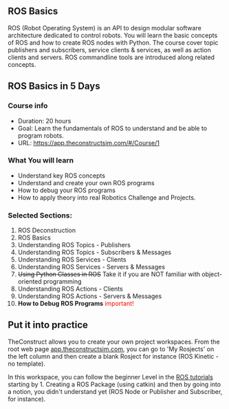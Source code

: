 ## ROS Basics

ROS (Robot Operating System) is an API to design modular software architecture dedicated to control robots.
You will learn the basic concepts of ROS and how to create ROS nodes with Python.
The course cover topic publishers and subscribers, service clients & services, as well as action clients and servers. ROS commandline tools are introduced along related concepts.

## ROS Basics in 5 Days
### Course info
- Duration: 20 hours 
- Goal: Learn the fundamentals of ROS to understand and be able to program robots.
- URL: https://app.theconstructsim.com/#/Course/1

### What You will learn
- Understand key ROS concepts
- Understand and create your own ROS programs
- How to debug your ROS programs
- How to apply theory into real Robotics Challenge and Projects.

### Selected Sections:
1. ROS Deconstruction
2. ROS Basics
3. Understanding ROS Topics - Publishers
4. Understanding ROS Topics - Subscribers & Messages
5. Understanding ROS Services - Clients
6. Understanding ROS Services - Servers & Messages
7. ~~Using Python Classes in ROS~~ Take it if you are NOT familiar with object-oriented programming
8. Understanding ROS Actions - Clients
9. Understanding ROS Actions - Servers & Messages
10. **How to Debug ROS Programs** <span style="color:red;">important!</span>

## Put it into practice

TheConstruct allows you to create your own project workspaces.
From the root web page [app.theconstructsim.com](https://app.theconstructsim.com/#/Home), you can go to 'My Rosjects' on the left column and then create a blank Rosject for instance (ROS Kinetic - no template).

In this workspace, you can follow the beginner Level in the [ROS tutorials](https://wiki.ros.org/ROS/Tutorials) starting by 1. Creating a ROS Package (using catkin) and then by going into a notion, you didn't understand yet (ROS Node or Publisher and Subscriber, for instance).
